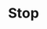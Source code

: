 ---
title: Stop
categories:
tags:
icon: stop
svg: '<svg xmlns="http://www.w3.org/2000/svg" width="24" height="24" fill="none" viewBox="0 0 24 24" stroke-width="1.5" stroke-linecap="round" stroke-linejoin="round" stroke="currentColor"><path d="M7 12c0-2.357 0-3.536.732-4.268C8.464 7 9.643 7 12 7c2.357 0 3.536 0 4.268.732C17 8.464 17 9.643 17 12c0 2.357 0 3.536-.732 4.268C15.536 17 14.357 17 12 17c-2.357 0-3.536 0-4.268-.732C7 15.536 7 14.357 7 12Z"/></svg>'
---